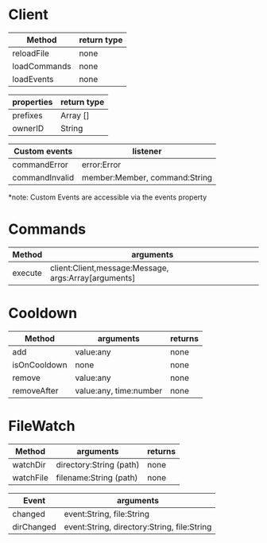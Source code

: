 # Client

Method | return type
-------|------------
reloadFile | none
loadCommands | none
loadEvents | none

properties | return type
-----------|------------
prefixes | Array [] 
ownerID | String

Custom events | listener
--------------|---------
commandError | error:Error
commandInvalid | member:Member, command:String

*note: Custom Events are accessible via the events property

# Commands

Method | arguments
-------|----------
execute | client:Client,message:Message, args:Array[arguments]

# Cooldown

Method | arguments | returns
-------|-----------|--------
add | value:any | none
isOnCooldown | none | none
remove | value:any | none
removeAfter | value:any, time:number | none

# FileWatch

Method | arguments | returns
-------|-----------|--------
watchDir | directory:String (path) | none
watchFile | filename:String (path) | none

Event | arguments
------|----------
changed | event:String, file:String
dirChanged | event:String, directory:String, file:String
